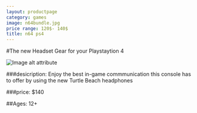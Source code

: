 ```yaml
---
layout: productpage
category: games
image: n64bundle.jpg
price range: 120$- 140$
title: n64 ps4
---
```


#The new Headset Gear for your Playstaytion 4

![Image alt attribute]({{site.baseurl}}/images/headsetps4.jpg)

###desicription: 
Enjoy the best in-game commmunication this console has to offer by using the new Turtle Beach headphones

###price: 
$140

##Ages: 12+
